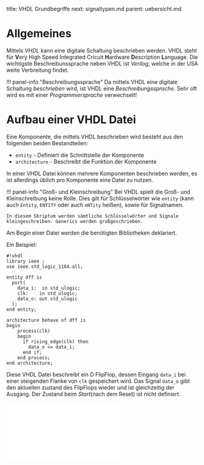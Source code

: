 title: VHDL Grundbegriffe
next: signaltypen.md
parent: uebersicht.md

# Allgemeines
Mittels *VHDL* kann eine digitale Schaltung beschrieben werden. VHDL steht für **V**ery High Speed Integrated Cricuit
**H**ardware **D**escription **L**anguage. Die wichtigste Beschreibunssprache neben VHDL ist *Verilog*, welche in
der USA weite Verbreitung findet.

!!! panel-info "Beschreibungssprache"
    Da mittels VHDL eine digitale Schaltung *beschrieben* wird, ist VHDL eine *Beschreibungssprache*. Sehr oft wird es
    mit einer *Programmiersprache* verwechselt!

# Aufbau einer VHDL Datei
Eine Komponente, die mittels VHDL beschrieben wird besteht aus den folgenden beiden Bestandteilen:

* <code>entity</code> - Definiert die Schnittstelle der Komponente
* <code>architecture</code> - Beschreibt die Funktion der Komponente

In einer VHDL Datei können mehrere Komponenten beschrieben werden, es ist allerdings üblich pro Komponente eine Datei zu
nutzen.

!!! panel-info "Groß- und Kleinschreibung"
    Bei VHDL spielt die Groß- und Kleinschreibung keine Rolle. Dies gilt für Schlüsselwörter wie <code>entity</code> (kann auch
    <code>Entity</code>, <code>ENTITY</code> oder auch <code>eNTity</code> heißen), sowie für Signalnamen.

    In diesem Skriptum werden sämtliche Schlüsselwörter und Signale kleingeschreiben. Generics werden großgeschrieben.

Am Begin einer Datei werden die benötigten Bibliotheken deklariert.

Ein Beispiel:

    #!vhdl
    library ieee ;
    use ieee.std_logic_1164.all;

    entity dff is
      port(
        data_i:  in std_ulogic;
        clk:    in std_ulogic;
        data_o: out std_ulogic
      );
    end entity;

    architecture behave of dff is
    begin
        process(clk)
        begin
          if rising_edge(clk) then
            data_o <= data_i;
          end if;
        end process;
    end architecture;

Diese VHDL Datei beschreibt ein D FlipFlop, dessen Eingang <code>data_i</code> bei einer steigenden Flanke von <code>clk</code> gespeichert wird. Das Signal <code>data_o</code> gibt den aktuellen zustand des FlipFlops wieder und ist gleichzeitig der Ausgang. Der Zustand beim *Start*(nach dem Reset) ist nicht definiert.

![D-Flipflop](dff.svg.tex)
